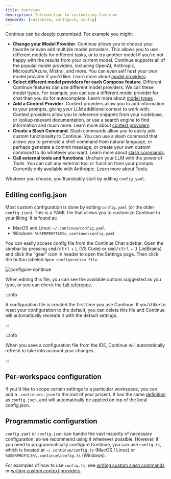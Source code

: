 ```yaml
---
title: Overview
description: Introduction to customizing Continue
keywords: [customize, configure, config]
---
```


Continue can be deeply customized. For example you might:

- **Change your Model Provider**. Continue allows you to choose your favorite or even add multiple model providers. This allows you to use different models for different tasks, or to try another model if you're not happy with the results from your current model. Continue supports all of the popular model providers, including OpenAI, Anthropic, Microsoft/Azure, Mistral, and more. You can even self host your own model provider if you'd like. Learn more about [model providers](../customize/model-providers/).
- **Select different model providers for each Compose feature**. Different Continue features can use different model providers. We call these _model types_. For example, you can use a different model provider for chat than you do for autocomplete. Learn more about [model types](../customize/model-types/) .
- **Add a Context Provider**. Context providers allow you to add information to your prompts, giving your LLM additional context to work with. Context providers allow you to reference snippets from your codebase, or lookup relevant documentation, or use a search engine to find information and much more. Learn more about [context providers](/customize/context-providers).
- **Create a Slash Command**. Slash commands allow you to easily add custom functionality to Continue. You can use a slash command that allows you to generate a shell command from natural language, or perhaps generate a commit message, or create your own custom command to do whatever you want. Learn more about [slash commands](/customize/slash-commands).
- **Call external tools and functions**. Unchain your LLM with the power of _Tools_. You can call any external tool or function from your prompts. Currently only available with Anthropic. Learn more about [Tools](/customize/tools).

Whatever you choose, you'll probably start by editing `config.yaml`.

## Editing config.json

Most custom configuration is done by editing `config.yaml` (or the older `config.json`). This is a YAML file that allows you to customize Continue to your liking. It is found at:

- MacOS and Linux: `~/.continue/config.yaml`
- Windows: `%USERPROFILE%\.continue\config.yaml`

You can easily access config file from the Continue Chat sidebar. Open the sidebar by pressing <kbd>cmd/ctrl</kbd> + <kbd>L</kbd> (VS Code) or <kbd>cmd/ctrl</kbd> + <kbd>J</kbd> (JetBrains) and click the "gear" icon in header to open the Settings page. Then click the button labeled `Open configuration file`.

![configure-continue](/img/configure-continue.png)

When editing this file, you can see the available options suggested as you type, or you can check the [full reference](./deep-dives/configuration.md).

:::info

A configuration file is created the first time you use Continue. If you'd like to reset your configuration to the default, you can delete this file and Continue will automatically recreate it with the default settings.

:::

:::info

When you save a configuration file from the IDE, Continue will automatically refresh to take into account your changes.

:::

## Per-workspace configuration

If you'd like to scope certain settings to a particular workspace, you can add a `.continuerc.json` to the root of your project. It has the same [definition](./deep-dives/configuration.md) as `config.json`, and will automatically be applied on top of the local config.json.

## Programmatic configuration

`config.yaml` or `config.json` can handle the vast majority of necessary configuration, so we recommend using it whenever possible. However, if you need to programmatically configure Continue, you can use `config.ts`, which is located at `~/.continue/config.ts` (MacOS / Linux) or `%USERPROFILE%\.continue\config.ts` (Windows).

For examples of how to use `config.ts`, see [writing custom slash commands](./tutorials/build-your-own-slash-command.md#custom-slash-commands) or [writing custom context providers](./tutorials/build-your-own-context-provider.md).
